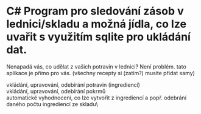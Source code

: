 # C# Program pro sledování zásob v lednici/skladu a možná jídla, co lze uvařit s využitím sqlite pro ukládání dat.

Nenapadá vás, co udělat z vašich potravin v lednici? Není problém. tato aplikace je přímo pro vás. (všechny recepty si (zatím?) musíte přidat samy)

vkládání, upravování, odebírání potravin (ingrediencí)\
vkládání, upravování, odebírání pokrmů \
automatické vyhodnocení, co lze vytvořit z ingrediencí a popř. odebrání daného počtu ingrediencí ze skladu\
